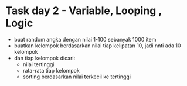 # Task day 2 - Variable, Looping , Logic

- buat random angka dengan nilai 1-100 sebanyak 1000 item
- buatkan kelompok berdasarkan nilai tiap kelipatan 10, jadi nnti ada 10 kelompok
- dan tiap kelompok dicari:
   - nilai tertinggi
   - rata-rata tiap kelompok
   - sorting berdasarkan nilai terkecil ke tertinggi